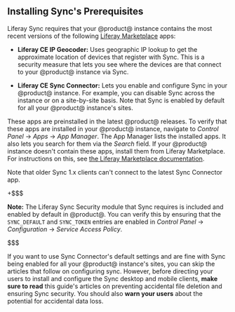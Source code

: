 ## Installing Sync's Prerequisites

Liferay Sync requires that your @product@ instance contains the most recent 
versions of the following 
[Liferay Marketplace](https://web.liferay.com/marketplace) 
apps: 

-   **Liferay CE IP Geocoder:** Uses geographic IP lookup to get the approximate 
    location of devices that register with Sync. This is a security measure that 
    lets you see where the devices are that connect to your @product@ instance 
    via Sync. 

-   **Liferay CE Sync Connector:** Lets you enable and configure Sync in your 
    @product@ instance. For example, you can disable Sync across the instance or 
    on a site-by-site basis. Note that Sync is enabled by default for all your 
    @product@ instance's sites. 

These apps are preinstalled in the latest @product@ releases. To verify that 
these apps are installed in your @product@ instance, navigate to *Control Panel* 
&rarr; *Apps* &rarr; *App Manager*. The App Manager lists the installed apps. 
It also lets you search for them via the *Search* field. If your @product@ 
instance doesn't contain these apps, install them from Liferay Marketplace. 
For instructions on this, see 
[the Liferay Marketplace documentation](/discover/portal/-/knowledge_base/7-1/using-the-liferay-marketplace). 

Note that older Sync 1.x clients can't connect to the latest Sync Connector app. 

+$$$

**Note:** The Liferay Sync Security module that Sync requires is included and 
enabled by default in @product@. You can verify this by ensuring that the 
`SYNC_DEFAULT` and `SYNC_TOKEN` entries are enabled in *Control Panel* &rarr; 
*Configuration* &rarr; *Service Access Policy*. 

$$$

If you want to use Sync Connector's default settings and are fine with Sync 
being enabled for all your @product@ instance's sites, you can skip the articles 
that follow on configuring sync. However, before directing your users to install 
and configure the Sync desktop and mobile clients, **make sure to read** this 
guide's articles on preventing accidental file deletion and ensuring Sync 
security. You should also **warn your users** about the potential for accidental 
data loss. 
